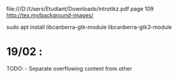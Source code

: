file:///D:/Users/Etudiant/Downloads/introtikz.pdf page 109
http://tex.my/background-images/

sudo apt install libcanberra-gtk-module libcanberra-gtk3-module


# 19/02 :
TODO:
	- Separate overflowing content from other



